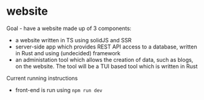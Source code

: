 # website

Goal - have a website made up of 3 components:
* a website written in TS using solidJS and SSR
* server-side app which provides REST API access to a database, written in Rust and using (undecided) framework
* an administation tool which allows the creation of data, such as blogs, on the website. The tool will be a TUI based tool which is written in Rust

Current running instructions

* front-end is run using ```npm run dev```
